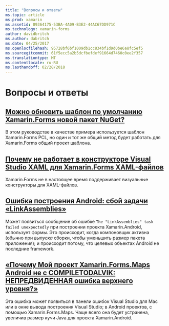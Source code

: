 ```yaml
---
title: "Вопросы и ответы"
ms.topic: article
ms.prod: xamarin
ms.assetid: 89364175-53BA-4A09-B3E2-44AC67DD971C
ms.technology: xamarin-forms
author: davidbritch
ms.author: dabritch
ms.date: 04/25/2017
ms.openlocfilehash: 95728bf6bf1009db1cc834bf1d9d0be6a8fc5ef5
ms.sourcegitcommit: 61f5ecc5a2b5dcfbefdef91664d7460c0ee2f357
ms.translationtype: MT
ms.contentlocale: ru-RU
ms.lasthandoff: 02/28/2018
---
```

# <a name="frequently-asked-questions"></a>Вопросы и ответы


## <a name="can-i-update-the-xamarinforms-default-template-to-a-newer-nuget-packageupdate-forms-templatemd"></a>[Можно обновить шаблон по умолчанию Xamarin.Forms новой пакет NuGet?](update-forms-template.md)
В этом руководстве в качестве примера используется шаблон Xamarin.Forms PCL, но один и тот же общий метод будет работать для Xamarin.Forms общий проект шаблона. 

## <a name="why-doesnt-the-visual-studio-xaml-designer-work-for-xamarinforms-xaml-filesforms-xaml-designermd"></a>[Почему не работает в конструкторе Visual Studio XAML для Xamarin.Forms XAML-файлов](forms-xaml-designer.md)
Xamarin.Forms не в настоящее время поддерживает визуальные конструкторы для XAML-файлов.

## <a name="android-build-error-the-linkassemblies-task-failed-unexpectedlyandroid-linkassemblies-errormd"></a>[Ошибка построения Android: сбой задачи «LinkAssemblies»](android-linkassemblies-error.md)
Может появиться сообщение об ошибке `The "LinkAssemblies" task failed unexpectedly` при построении проекта Xamarin.Android, использует формы. Это происходит, когда компоновщик активна (обычно при *выпуска* сборки, чтобы уменьшить размер пакета приложения); и происходит потому, что целевых объектах Android не последние framework. 


## <a name="why-does-my-xamarinformsmaps-android-project-fail-with-compiletodalvik--unexpected-top-level-errormaps-compiletodalvik-errormd"></a>[«Почему Мой проект Xamarin.Forms.Maps Android не с COMPILETODALVIK: НЕПРЕДВИДЕННАЯ ошибка верхнего уровня?»](maps-compiletodalvik-error.md)
Эта ошибка может появиться в панели ошибок Visual Studio для Mac или в окне вывода построения Visual Studio; в Android проектов, с помощью Xamarin.Forms.Maps. Чаще всего она будет устранена, увеличив размер кучи Java для проекта Xamarin.Android.

